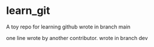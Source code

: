 # learn_git
A toy repo for learning github
wrote in branch main

one line wrote by another contributor.
wrote in branch dev
